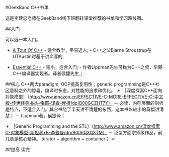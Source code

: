 #GeekBand C++书单

这是李建忠老师在GeekBand线下班翻转课堂推荐的书单和学习路线图。
 


##入门

可以选一本入门。
  *  [A Tour Of C++](http://www.amazon.com/Tour-C-Depth-ebook/dp/B00F8CWGOS)
    - 适合教学，平易近人;
    - C++之父Bjarne Stroustrup在UTAustin时基于讲义写的;

  *  [Essential C++](http://www.amazon.cn/Essential-C-中文版-李普曼/dp/B00E19SLYI)
    - 短小，适合入门;
    - 作者Lippman先生可称为C++之叔，早期C++编译器实现者。译者侯捷先生；

##核心
C++两大paradigm, OOP提高复用性；generic programming是C++社区意料之外的惊喜，编译时多态，对性能的追求和优化。
  ＊ ［深度探索C++面向对象模型］（http://www.amazon.cn/EFFECTIVE-C-MORE-EFFECTIVE-C-中文版-传世经典书丛-梅耶-译者-侯捷/dp/B00GCZHT7Y）
    － 必读，内存层面的剖析是特点，不适合入门。其它书绕了半天讲不清楚的东西，这本书以较小的篇幅讲清楚；
    － Lippman著，侯捷译；
    
  ＊ ［Generic Programming and the STL］（http://www.amazon.cn/深度探索C-对象模型-斯坦利•B-李普曼/dp/B006QXQXTM）
    － 泛型方面宗师级作品，前几章是核心精神。iterator + algorithm + container；
  ＊ 

##提高
读完
 
